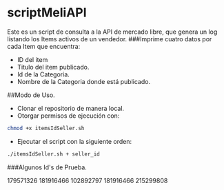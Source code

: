 # scriptMeliAPI
Este es un script de consulta a la API de mercado libre, que genera un log listando los Items activos de un vendedor.
###Imprime cuatro datos por cada Item que encuentra: 
* ID del item
* Titulo del item publicado.
* Id de la Categoria.
* Nombre de la Categoria donde está publicado.

##Modo de Uso.

* Clonar el repositorio de manera local.
* Otorgar permisos de ejecución con:
```bash 
chmod +x itemsIdSeller.sh
```
* Ejecutar el script con la siguiente orden:
```bash 
./itemsIdSeller.sh + seller_id
```

###Algunos Id's de Prueba.

179571326
181916466
102892797
181916466
215299808


